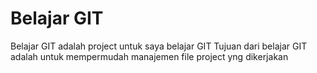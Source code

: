 # Belajar GIT
Belajar GIT adalah project untuk saya belajar GIT
Tujuan dari belajar GIT adalah untuk mempermudah manajemen file project yng dikerjakan
